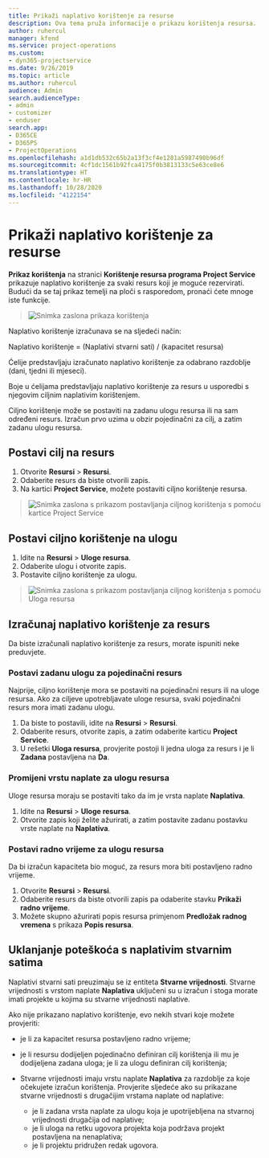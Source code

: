 ```yaml
---
title: Prikaži naplativo korištenje za resurse
description: Ova tema pruža informacije o prikazu korištenja resursa.
author: ruhercul
manager: kfend
ms.service: project-operations
ms.custom:
- dyn365-projectservice
ms.date: 9/26/2019
ms.topic: article
ms.author: ruhercul
audience: Admin
search.audienceType:
- admin
- customizer
- enduser
search.app:
- D365CE
- D365PS
- ProjectOperations
ms.openlocfilehash: a1d1db532c65b2a13f3cf4e1281a5987490b96df
ms.sourcegitcommit: 4cf1dc1561b92fca4175f0b3813133c5e63ce8e6
ms.translationtype: HT
ms.contentlocale: hr-HR
ms.lasthandoff: 10/28/2020
ms.locfileid: "4122154"
---
```

# <a name="view-chargeable-utilization-for-resources"></a>Prikaži naplativo korištenje za resurse
 
**Prikaz korištenja** na stranici **Korištenje resursa programa Project Service** prikazuje naplativo korištenje za svaki resurs koji je moguće rezervirati. Budući da se taj prikaz temelji na ploči s rasporedom, pronaći ćete mnoge iste funkcije.

> ![Snimka zaslona prikaza korištenja](media/FAQ-utilization-1.png)
 

Naplativo korištenje izračunava se na sljedeći način:

   Naplativo korištenje = (Naplativi stvarni sati) / (kapacitet resursa)

Ćelije predstavljaju izračunato naplativo korištenje za odabrano razdoblje (dani, tjedni ili mjeseci).

Boje u ćelijama predstavljaju naplativo korištenje za resurs u usporedbi s njegovim ciljnim naplativim korištenjem. 

Ciljno korištenje može se postaviti na zadanu ulogu resursa ili na sam određeni resurs. Izračun prvo uzima u obzir pojedinačni za cilj, a zatim zadanu ulogu resursa.

## <a name="set-target-on-a-resource"></a>Postavi cilj na resurs

1. Otvorite **Resursi** \> **Resursi**. 
2. Odaberite resurs da biste otvorili zapis. 
3. Na kartici **Project Service**, možete postaviti ciljno korištenje resursa.

> ![Snimka zaslona s prikazom postavljanja ciljnog korištenja s pomoću kartice Project Service](media/FAQ-utilization-2.png)
 
## <a name="set-target-utilization-on-a-role"></a>Postavi ciljno korištenje na ulogu

1. Idite na **Resursi** \> **Uloge resursa**. 
2. Odaberite ulogu i otvorite zapis. 
3. Postavite ciljno korištenje za ulogu.

> ![Snimka zaslona s prikazom postavljanja ciljnog korištenja s pomoću Uloga resursa](media/FAQ-utilization-3.png)
 
## <a name="calculate-chargeable-utilization-for-a-resource"></a>Izračunaj naplativo korištenje za resurs

Da biste izračunali naplativo korištenje za resurs, morate ispuniti neke preduvjete. 

### <a name="set-default-role-for-individual-resource"></a>Postavi zadanu ulogu za pojedinačni resurs

Najprije, ciljno korištenje mora se postaviti na pojedinačni resurs ili na uloge resursa. Ako za ciljeve upotrebljavate uloge resursa, svaki pojedinačni resurs mora imati zadanu ulogu. 

1. Da biste to postavili, idite na **Resursi** \> **Resursi**. 
2. Odaberite resurs, otvorite zapis, a zatim odaberite karticu **Project Service**. 
3. U rešetki **Uloga resursa**, provjerite postoji li jedna uloga za resurs i je li **Zadana** postavljena na **Da**.
 
### <a name="change-billing-type-for-resource-role"></a>Promijeni vrstu naplate za ulogu resursa

Uloge resursa moraju se postaviti tako da im je vrsta naplate **Naplativa**. 

1. Idite na **Resursi** \> **Uloge resursa**. 
2. Otvorite zapis koji želite ažurirati, a zatim postavite zadanu postavku vrste naplate na **Naplativa**.

### <a name="set-working-hours-for-resource-role"></a>Postavi radno vrijeme za ulogu resursa
 
Da bi izračun kapaciteta bio moguć, za resurs mora biti postavljeno radno vrijeme. 

1. Otvorite **Resursi** \> **Resursi**. 
2. Odaberite resurs da biste otvorili zapis pa odaberite stavku **Prikaži radno vrijeme**. 
3. Možete skupno ažurirati popis resursa primjenom **Predložak radnog vremena** s prikaza **Popis resursa**.

## <a name="troubleshooting-chargeable-actual-hours"></a>Uklanjanje poteškoća s naplativim stvarnim satima

Naplativi stvarni sati preuzimaju se iz entiteta **Stvarne vrijednosti**. Stvarne vrijednosti s vrstom naplate **Naplativa** uključeni su u izračun i stoga morate imati projekte u kojima su stvarne vrijednosti naplative.

Ako nije prikazano naplativo korištenje, evo nekih stvari koje možete provjeriti:

- je li za kapacitet resursa postavljeno radno vrijeme;
- je li resursu dodijeljen pojedinačno definiran cilj korištenja ili mu je dodijeljena zadana uloga; je li za ulogu definiran cilj korištenja;
- Stvarne vrijednosti imaju vrstu naplate **Naplativa** za razdoblje za koje očekujete izračun korištenja. Provjerite sljedeće ako su prikazane stvarne vrijednosti s drugačijim vrstama naplate od naplative:

  - je li zadana vrsta naplate za ulogu koja je upotrijebljena na stvarnoj vrijednosti drugačija od naplative;
  - je li uloga na retku ugovora projekta koja podržava projekt postavljena na nenaplativa;
  - je li projektu pridružen redak ugovora.


